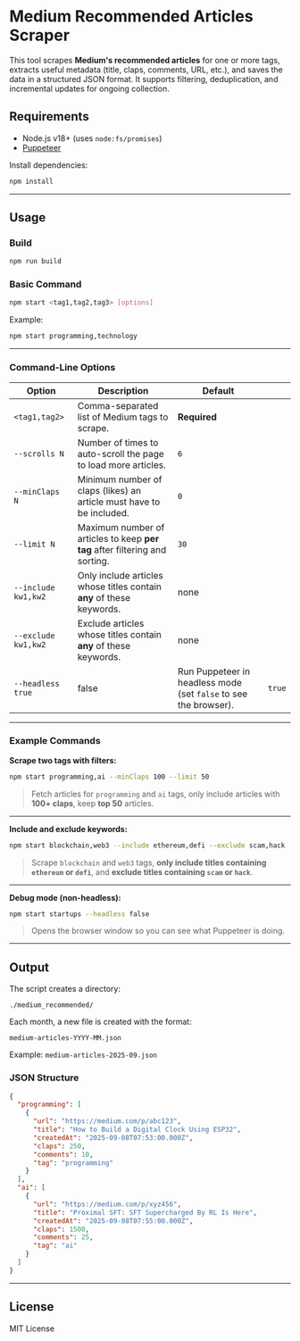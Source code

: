 # Medium Recommended Articles Scraper

This tool scrapes **Medium's recommended articles** for one or more tags, extracts useful metadata (title, claps, comments, URL, etc.), and saves the data in a structured JSON format. It supports filtering, deduplication, and incremental updates for ongoing collection.

## Requirements

* Node.js v18+ (uses `node:fs/promises`)
* [Puppeteer](https://pptr.dev/)

Install dependencies:

```bash
npm install
```

---

## Usage

### Build

```bash
npm run build
```

### Basic Command

```bash
npm start <tag1,tag2,tag3> [options]
```

Example:

```bash
npm start programming,technology
```

---

### Command-Line Options

| Option              | Description                                                                 | Default                                                          |        |
| ------------------- | --------------------------------------------------------------------------- | ---------------------------------------------------------------- | ------ |
| `<tag1,tag2>`       | Comma-separated list of Medium tags to scrape.                              | **Required**                                                     |        |
| `--scrolls N`       | Number of times to auto-scroll the page to load more articles.              | `6`                                                              |        |
| `--minClaps N`      | Minimum number of claps (likes) an article must have to be included.        | `0`                                                              |        |
| `--limit N`         | Maximum number of articles to keep **per tag** after filtering and sorting. | `30`                                                             |        |
| `--include kw1,kw2` | Only include articles whose titles contain **any** of these keywords.       | none                                                             |        |
| `--exclude kw1,kw2` | Exclude articles whose titles contain **any** of these keywords.            | none                                                             |        |
| `--headless true`   | false                                                                     | Run Puppeteer in headless mode (set `false` to see the browser). | `true` |

---

### Example Commands

**Scrape two tags with filters:**

```bash
npm start programming,ai --minClaps 100 --limit 50
```

> Fetch articles for `programming` and `ai` tags, only include articles with **100+ claps**, keep **top 50** articles.

---

**Include and exclude keywords:**

```bash
npm start blockchain,web3 --include ethereum,defi --exclude scam,hack
```

> Scrape `blockchain` and `web3` tags, **only include titles containing `ethereum` or `defi`**, and **exclude titles containing `scam` or `hack`**.

---

**Debug mode (non-headless):**

```bash
npm start startups --headless false
```

> Opens the browser window so you can see what Puppeteer is doing.

---

## Output

The script creates a directory:

```
./medium_recommended/
```

Each month, a new file is created with the format:

```
medium-articles-YYYY-MM.json
```

Example: `medium-articles-2025-09.json`

### JSON Structure

```json
{
  "programming": [
    {
      "url": "https://medium.com/p/abc123",
      "title": "How to Build a Digital Clock Using ESP32",
      "createdAt": "2025-09-08T07:53:00.000Z",
      "claps": 250,
      "comments": 10,
      "tag": "programming"
    }
  ],
  "ai": [
    {
      "url": "https://medium.com/p/xyz456",
      "title": "Proximal SFT: SFT Supercharged By RL Is Here",
      "createdAt": "2025-09-08T07:55:00.000Z",
      "claps": 1500,
      "comments": 25,
      "tag": "ai"
    }
  ]
}
```

---

## License

MIT License